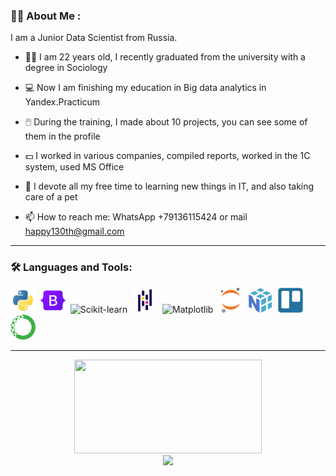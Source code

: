 
### :woman_technologist: About Me :

I am a Junior Data Scientist from Russia.

- 👩‍🎓 I am 22 years old, I recently graduated from the university with a degree in Sociology

- 💻 Now I am finishing my education in Big data analytics in Yandex.Practicum

- 🖱️ During the training, I made about 10 projects, you can see some of them in the profile

- 💵 I worked in various companies, compiled reports, worked in the 1C system, used MS Office

- 🦊 I devote all my free time to learning new things in IT, and also taking care of a pet

- 📫  How to reach me: WhatsApp +79136115424 or mail happy130th@gmail.com

---

### 🛠️ Languages and Tools:

<img src="https://raw.githubusercontent.com/devicons/devicon/1119b9f84c0290e0f0b38982099a2bd027a48bf1/icons/python/python-original.svg" title="Python" alt="Python" width="40" height="40"/>&nbsp;
<img src="https://raw.githubusercontent.com/devicons/devicon/1119b9f84c0290e0f0b38982099a2bd027a48bf1/icons/bootstrap/bootstrap-original.svg" title="Bootstrap" alt="Bootstrap" width="40" height="40"/>&nbsp;
<img src="https://upload.wikimedia.org/wikipedia/commons/thumb/0/05/Scikit_learn_logo_small.svg/260px-Scikit_learn_logo_small.svg.png" title="Scikit-learn" alt="Scikit-learn" width="40" height="40"/>&nbsp;
<img src="https://raw.githubusercontent.com/devicons/devicon/1119b9f84c0290e0f0b38982099a2bd027a48bf1/icons/pandas/pandas-original.svg" title="Pandas" alt="Pandas" width="40" height="40"/>&nbsp;
<img src="https://upload.wikimedia.org/wikipedia/commons/thumb/8/84/Matplotlib_icon.svg/180px-Matplotlib_icon.svg.png?20150311090915" title="Matplotlib" alt="Matplotlib" width="40" height="40"/>&nbsp;
<img src="https://raw.githubusercontent.com/devicons/devicon/1119b9f84c0290e0f0b38982099a2bd027a48bf1/icons/jupyter/jupyter-original.svg" title="Jupyter" alt="Jupyter" width="40" height="40"/>&nbsp;
<img src="https://raw.githubusercontent.com/devicons/devicon/1119b9f84c0290e0f0b38982099a2bd027a48bf1/icons/numpy/numpy-original.svg" title="Numpy" alt="Numpy" width="40" height="40"/>&nbsp;
<img src="https://raw.githubusercontent.com/devicons/devicon/1119b9f84c0290e0f0b38982099a2bd027a48bf1/icons/trello/trello-plain.svg" title="Trello" alt="Trello" width="40" height="40"/>&nbsp;
<img src="https://raw.githubusercontent.com/devicons/devicon/1119b9f84c0290e0f0b38982099a2bd027a48bf1/icons/anaconda/anaconda-original.svg" title="Anaconda" alt="Anaconda" width="40" height="40"/>&nbsp;

---

<div align="center">
  <img src="https://media.giphy.com/media/aNqEFrYVnsS52/giphy.gif" width="300" height="150"/>
</div>

<div align="center">
  <a href="t-do.ru/happy_db">
    <img src="https://img.shields.io/badge/Telegram-blue?logo=telegram&logoColor=white"/>
  </a>
  
  <div id="badges" align="center">
    <img src="https://komarev.com/ghpvc/?username=HappyDari&style=flat-square&color=blue" alt=""/>

